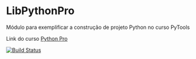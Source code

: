 # LibPythonPro
Módulo para exemplificar a construção de projeto Python no curso PyTools


Link do curso [Python Pro](https://pythonpro.com.br/)

[![Build Status](https://app.travis-ci.com/Brutos212/LibPythonPro.svg?branch=main)](https://app.travis-ci.com/Brutos212/LibPythonPro)